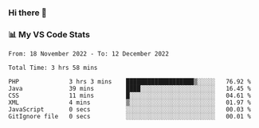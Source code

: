 ### Hi there 👋

### 📊 My VS Code Stats

<!--START_SECTION:waka-->

```text
From: 18 November 2022 - To: 12 December 2022

Total Time: 3 hrs 58 mins

PHP              3 hrs 3 mins    ███████████████████▒░░░░░   76.92 %
Java             39 mins         ████░░░░░░░░░░░░░░░░░░░░░   16.45 %
CSS              11 mins         █░░░░░░░░░░░░░░░░░░░░░░░░   04.61 %
XML              4 mins          ▒░░░░░░░░░░░░░░░░░░░░░░░░   01.97 %
JavaScript       0 secs          ░░░░░░░░░░░░░░░░░░░░░░░░░   00.03 %
GitIgnore file   0 secs          ░░░░░░░░░░░░░░░░░░░░░░░░░   00.01 %
```

<!--END_SECTION:waka-->

<!--
**szoppracz07/szoppracz07** is a ✨ _special_ ✨ repository because its `README.md` (this file) appears on your GitHub profile.

Here are some ideas to get you started:

- 🔭 I’m currently working on ...
- 🌱 I’m currently learning ...
- 👯 I’m looking to collaborate on ...
- 🤔 I’m looking for help with ...
- 💬 Ask me about ...
- 📫 How to reach me: ...
- 😄 Pronouns: ...
- ⚡ Fun fact: ...
-->
